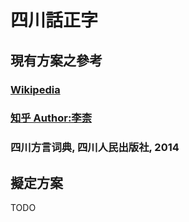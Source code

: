 # 四川話正字
## 現有方案之參考
### [Wikipedia](https://zh.wikipedia.org/wiki/%E5%9B%9B%E5%B7%9D%E6%96%B9%E8%A8%80%E5%AD%97)
### [知乎 Author:李柰](https://zhuanlan.zhihu.com/p/34571432)
### 四川方言词典, 四川人民出版社, 2014

## 擬定方案
TODO
